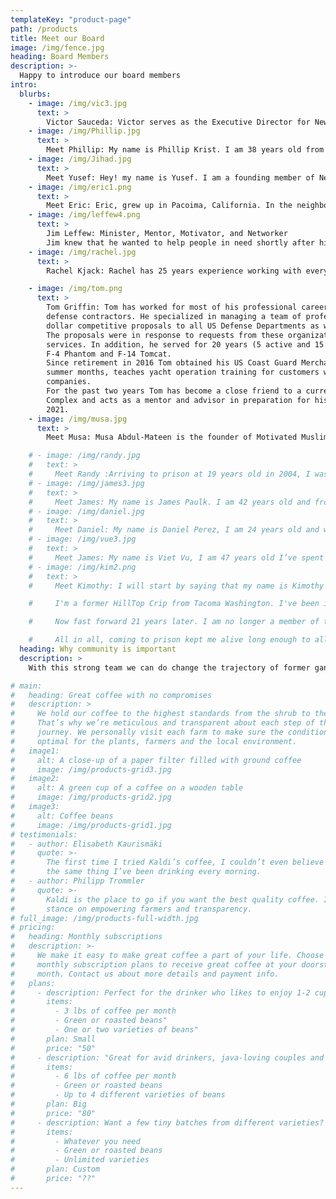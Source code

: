 ```yaml
---
templateKey: "product-page"
path: /products
title: Meet our Board
image: /img/fence.jpg
heading: Board Members
description: >-
  Happy to introduce our board members
intro:
  blurbs:
    - image: /img/vic3.jpg
      text: >
        Victor Sauceda: Victor serves as the Executive Director for New Freedom. He is originally from California and has served over a decade in the prison system. Victor was introduced to the gang lifestyle at a very young age. Through his lived experience and passion for justice reform he is dedicated to creating a pathway for those that are commited to making themselves better people. He brings leadership, passion, grit and a huge smile. After releasing he attended a coding bootcamp through Unloop and is currently a Software Engineer at Code for America. He continues to find ways to have a signicant impact in his community.
    - image: /img/Phillip.jpg
      text: >
        Meet Phillip: My name is Phillip Krist. I am 38 years old from Bellingham Wa. My life has been a balancing act of survival and trying to find my true self. My biggest challenge has always been fear. Today I stand as a committed husband, father, and mentor, living with purpose in courage, strength, and redemption. I believe in the power of New Freedom and in the men who seek change
    - image: /img/Jihad.jpg
      text: >
        Meet Yusef: Hey! my name is Yusef. I am a founding member of New Freedom Washington. Originally, I am from Los Angeles, California and I think that has something to do with me being a motivatied optimist. I am currently incarcerated due to my tragic life decisions. In seeking redemption from my past actions, I have transformed my life and turned a negative situation into a positive one. Now, as a man of faith, integrity, excellence and leadership, I am dedicated to making the world a better place by being of service to others. Inspired by words of Arther Ash, "begin where you are", I have pursued education, recieved numerous certificates, and established programs from inside prison. To my work with New Freedom Washington I bring passion, dedication and hope - the hope of saving lives.
    - image: /img/eric1.png
      text: >
        Meet Eric: Eric, grew up in Pacoima, California. In the neighborhood where gangs make up the everyday life culture . He spent about two decades in and out of the correctional facilities—from his early teenager years, until his early thirties. His life was consistent on proving himself to the neighborhood. But the day came, one that he’d never imagined of taking place. “While in prison, where my youngest son spent his first birthday in the visiting room. And  my oldest son missing me tremendously. That day—broke me like no other. No time spent in solitary confinement, or away from family could compare to that pain. It was time that I took accountability for my life choices, and stop blaming others for my poor decisions. The journey began with the reflection of my life, and until that point nothing was positive. A year before that point, I almost lost my life in a physical altercation, almost succumbed to an over dose, and a fight in the justice system—with a life sentence looming over my head. While incarcerated, I pursued my education, and attended Edmonds Community College and University Beyond Bars/South Seattle Community College. I began to align myself with likeminded individuals. With the effort to gain a new view in life. With my lived experiences, I am now a board member, and devote my time on paying it forward. Like the ones that help me realize—that life has a lot more to offer. Than the streets, or a jail cell. Now I put forth the needed action in making the best future for my children, community, and myself. I am currently a field inspector with Materials Testing & Consulting, a board member with Workforce Foundation. And living a life that was not ever imagined by me. But one that can be achieved by anyone.
    - image: /img/leffew4.png
      text: >
        Jim Leffew: Minister, Mentor, Motivator, and Networker
        Jim knew that he wanted to help people in need shortly after high school. He then went on to obtain a B.A. degree in Philosophy/Theology. Jim has worked in a number of different settings, missionary work in the Philippines, teaching in Christian schools, both in America and the Philippines. Jim used sports while working with you as an Athletic Director, Coach, and Commissioner of what became the second largest basketball league outside of Manila under his leadership. He has travelled in 11 different countries. All of this life experience has contributed to Jim’s expertise in his role as a Case Manager at the Monroe Correctional Complex where he has sponsored and helped develop the New Freedom Program
    - image: /img/rachel.jpg
      text: >
        Rachel Kjack: Rachel has 25 years experience working with everyone from Fortune 500 executives to justice-involved individuals returning to society after prison. She has built public-private partnerships between government and private industry, as well as numerous social venture startups. She is currently a diversity and inclusion consultant and training facilitator with Translator, Inc. and a multimedia storyteller with Unincarcerated Productions. She holds a BA in Multicultural Education and Social Justice from The Evergreen State College and a Masters in Organizational Development and Leadership from Bastyr University. Her passion for helping incarcerated, formerly incarcerated and communities of justice-impacted people started by growing up in the shadow of the state penitentiary in Walla Walla, Washington. She has worked for the past six years as a business and life skills program leader at San Quentin Prison and Monroe Correctional Complex and is passionate about changing hearts and minds of the general public towards our returning citizens who have a lot to offer society if given a chance.

    - image: /img/tom.png
      text: >
        Tom Griffin: Tom has worked for most of his professional career as a Contract Manager for a number of large
        defense contractors. He specialized in managing a team of professionals in the creation of multi-million-
        dollar competitive proposals to all US Defense Departments as well as other US Government agencies.
        The proposals were in response to requests from these organizations for highly technical equipment and
        services. In addition, he served for 20 years (5 active and 15 reserve) in the US Navy as a pilot flying the
        F-4 Phantom and F-14 Tomcat.
        Since retirement in 2016 Tom obtained his US Coast Guard Merchant Mariner certification and, in the
        summer months, teaches yacht operation training for customers who charter yachts from local charter
        companies.
        For the past two years Tom has become a close friend to a current inmate at Monroe Correctional
        Complex and acts as a mentor and advisor in preparation for his release into the community in late
        2021.
    - image: /img/musa.jpg
      text: >
        Meet Musa: Musa Abdul-Mateen is the founder of Motivated Muslim.com, an organization dedicated to giving a voice to incarcerated Muslims all over the world. Formerly incarcerated for over two decades, Musa is familiar with life inside the system and understands the struggles men and woman face upon their release. In addition to Musa’s work with Motivated Muslim, he is also a full-time welder at Vigor Shipyards in Seattle and a full-time student at Colorado Technical University working to finish his undergrad in Business. Musa volunteers his free time helping incarcerated adultsand youth.

    # - image: /img/randy.jpg
    #   text: >
    #     Meet Randy :Arriving to prison at 19 years old in 2004, I was very susceptible to social influences. I quickly became a prison gang affiliate and for the first turbulent years of my time I caused myself many hardships by living in that pit of hopelessness and misery. I am now a gang interventionist - New Freedom peer facilitator, and a hopeful, productive member of my community. It takes many moving parts to power the engines of change, and I am proud to be doing my part to help others change their criminal thinking and trade their gang culture and lifestyle for a more hopeful and promising way of being. I am from Thurston County and my current release date is 02/22/2029
    # - image: /img/james3.jpg
    #   text: >
    #     Meet James: My name is James Paulk. I am 42 years old and from The Dalles, Oregon. I’ve been in prison the last 14 years, most of it spent alone and hopeless. All of my life, I only saw the differences between myself and others. I now feel hopeful and united with like minded individuals from all walks of life. I am able to see the similarities now, that all humans share no matter race, religion or financial position or background. I believe in New Freedom, my team, and the people this program has and will help given the opportunity.
    # - image: /img/daniel.jpg
    #   text: >
    #     Meet Daniel: My name is Daniel Perez, I am 24 years old and was born in Yakima Washington. My environment brought gang violence and crime. When my brother passed in 2009 I decided to cope with my grief by turning towards the camaraderie of gang lifestyle and using violence as an outlet. I came to prison at the age of 15 with a 20 year sentence, I then directed my life towards transformation. I accepted my ability to connect with people and be a teacher in order to pursue my purpose in life! I am a gang/criminal interventionist with New Freedom. Through the program I assist men seeking positive change while continuing to develop my own skill set.
    # - image: /img/vue3.jpg
    #   text: >
    #     Meet James: My name is Viet Vu, I am 47 years old I’ve spent the last 33 years of my life, in and out of prison, because of gang, criminal lifestyle and bad decision. I no longer want to live that lifestyle, and have done all I can to change my life. Through New Freedom I want to help who ever I can, so that they don’t walk down the same road I've walk.
    # - image: /img/kim2.png
    #   text: >
    #     Meet Kimothy: I will start by saying that my name is Kimothy Wynn. I'm 43 years old and am currently incarcerated at the Monroe Correctional Complex/TRU.

    #     I'm a former HillTop Crip from Tacoma Washington. I've been incarcerated since December 4th 1999 for a shooting.

    #     Now fast forward 21 years later. I am no longer a member of the Hilltop crips. I've found my independence. I've matured and am proud to say that I am a New Freedom Graduate and New Freedom Facilitator here at MCC/TRU. I am now a published author of two books. The first book is called 'Incarcerated Individuals Guide To Good Credit' by Kimothy Wynn (this one is for inmates) and talks about what incarcerated individuals can do right now to build their credit while they're still incarcerated which will help make their transition into society a lot easier. And The second book is called 'Credit Equals Cash' by Kimothy Wynn. This book explains to people in society how they can create, build and repair their credit, it also includes credit dispute letters. Both books are available now @Amazon.com. I also have a brand new company called K.M.Wynn Property Investments, LLC. I just received my business license last week so I'm just getting started.

    #     All in all, coming to prison kept me alive long enough to allow me to mature and to switch lanes. My life has purpose now. Whereas before, I was simply lost. My mission now is to do whatever I can to help other men and women get out of gangs while they still can and to help them to break away from the cycle of committing crimes. If I can do it, then anyone can do it. All they need is to have the desire to want better for themselves. What i've learned is people just need a positive example they can relate to, someone that's also relatable to them. They need resorces, and they need somebody that will help them get through the process of change every step of the way. Someone that won't give up on them if they make a mistake. That's where New Freedom Washington comes in. Change is hard and it's possible, but it doesn't happen overnight.
  heading: Why community is important
  description: >
    With this strong team we can do change the trajectory of former gang members

# main:
#   heading: Great coffee with no compromises
#   description: >
#     We hold our coffee to the highest standards from the shrub to the cup.
#     That’s why we’re meticulous and transparent about each step of the coffee’s
#     journey. We personally visit each farm to make sure the conditions are
#     optimal for the plants, farmers and the local environment.
#   image1:
#     alt: A close-up of a paper filter filled with ground coffee
#     image: /img/products-grid3.jpg
#   image2:
#     alt: A green cup of a coffee on a wooden table
#     image: /img/products-grid2.jpg
#   image3:
#     alt: Coffee beans
#     image: /img/products-grid1.jpg
# testimonials:
#   - author: Elisabeth Kaurismäki
#     quote: >-
#       The first time I tried Kaldi’s coffee, I couldn’t even believe that was
#       the same thing I’ve been drinking every morning.
#   - author: Philipp Trommler
#     quote: >-
#       Kaldi is the place to go if you want the best quality coffee. I love their
#       stance on empowering farmers and transparency.
# full_image: /img/products-full-width.jpg
# pricing:
#   heading: Monthly subscriptions
#   description: >-
#     We make it easy to make great coffee a part of your life. Choose one of our
#     monthly subscription plans to receive great coffee at your doorstep each
#     month. Contact us about more details and payment info.
#   plans:
#     - description: Perfect for the drinker who likes to enjoy 1-2 cups per day.
#       items:
#         - 3 lbs of coffee per month
#         - Green or roasted beans"
#         - One or two varieties of beans"
#       plan: Small
#       price: "50"
#     - description: "Great for avid drinkers, java-loving couples and bigger crowds"
#       items:
#         - 6 lbs of coffee per month
#         - Green or roasted beans
#         - Up to 4 different varieties of beans
#       plan: Big
#       price: "80"
#     - description: Want a few tiny batches from different varieties? Try our custom plan
#       items:
#         - Whatever you need
#         - Green or roasted beans
#         - Unlimited varieties
#       plan: Custom
#       price: "??"
---
```

